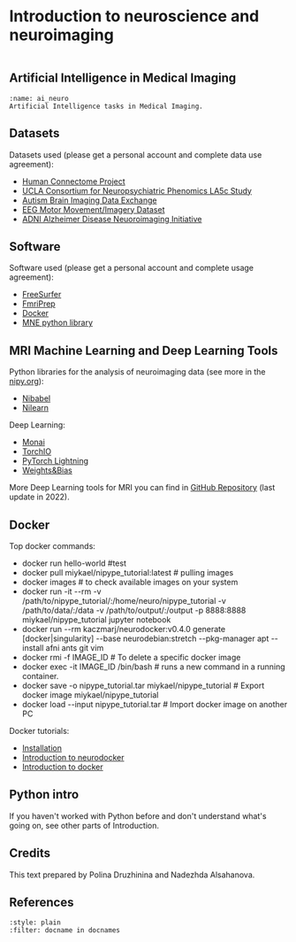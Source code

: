 # Introduction to neuroscience and neuroimaging

```{contents}
```
## Artificial Intelligence in Medical Imaging


```{figure} figs/AI_in_neuro.png
:name: ai_neuro
Artificial Intelligence tasks in Medical Imaging.
```


## Datasets 

Datasets used (please get a personal account and complete data use agreement):
- [Human Connectome Project](https://db.humanconnectome.org/data/projects/HCP_1200)
- [UCLA Consortium for Neuropsychiatric Phenomics LA5c Study](https://openneuro.org/datasets/ds000030/versions/1.0.0)
- [Autism Brain Imaging Data Exchange](http://fcon_1000.projects.nitrc.org/indi/abide/)
- [EEG Motor Movement/Imagery Dataset](https://www.physionet.org/content/eegmmidb/1.0.0/)
- [ADNI Alzheimer Disease Neuoroimaging Initiative](https://ida.loni.usc.edu/services/NewUser.jsp)

## Software 

Software used (please get a personal account and complete usage agreement):
- [FreeSurfer](https://surfer.nmr.mgh.harvard.edu/)
- [FmriPrep](https://fmriprep.org/en/stable/)
- [Docker](https://www.docker.com/)
- [MNE python library](https://mne.tools/stable/index.html)

## MRI Machine Learning and Deep Learning Tools

Python libraries for the analysis of neuroimaging data (see more in the [nipy.org](https://nipy.org/)):
- [Nibabel](https://nipy.org/nibabel/)
- [Nilearn](https://nilearn.github.io/stable/)

Deep Learning:
- [Monai](https://github.com/Project-MONAI/MONAI)
- [TorchIO](https://github.com/fepegar/torchio)
- [PyTorch Lightning](https://github.com/Lightning-AI/pytorch-lightning)
- [Weights&Bias](https://docs.wandb.ai/?_gl=1*1nqe5p*_ga*MTU1NTY2MDQwNS4xNjYyMzY5NTg4*_ga_JH1SJHJQXJ*MTY2MjM2OTU4OC4xLjEuMTY2MjM2OTY3NS41OC4wLjA.)

More Deep Learning tools for MRI you can find in [GitHub Repository](https://github.com/kondratevakate/mri-deep-learning-tools) (last update in 2022).

## Docker

Top docker commands:
- docker run hello-world #test
- docker pull miykael/nipype_tutorial:latest # pulling images
- docker images # to check available images on your system
- docker run -it --rm -v /path/to/nipype_tutorial/:/home/neuro/nipype_tutorial -v /path/to/data/:/data -v /path/to/output/:/output -p
8888:8888 miykael/nipype_tutorial jupyter notebook
- docker run --rm kaczmarj/neurodocker:v0.4.0 generate [docker|singularity] --base neurodebian:stretch --pkg-manager apt --install afni ants git vim
- docker rmi -f IMAGE_ID # To delete a specific docker image
- docker exec -it IMAGE_ID /bin/bash # runs a new command in a running container.
- docker save -o nipype_tutorial.tar miykael/nipype_tutorial # Export docker image miykael/nipype_tutorial
- docker load --input nipype_tutorial.tar # Import docker image on another PC

Docker tutorials:
- [Installation](https://docs.docker.com/engine/install/)
- [Introduction to neurodocker](https://miykael.github.io/nipype_tutorial/notebooks/introduction_neurodocker.html)
- [Introduction to docker](https://miykael.github.io/nipype_tutorial/notebooks/introduction_docker.html)

## Python intro

If you haven't worked with Python before and don't understand what's going on, see other parts of Introduction.


## Credits
This text prepared by Polina Druzhinina and Nadezhda Alsahanova.

## References

```{bibliography}
:style: plain
:filter: docname in docnames
```
